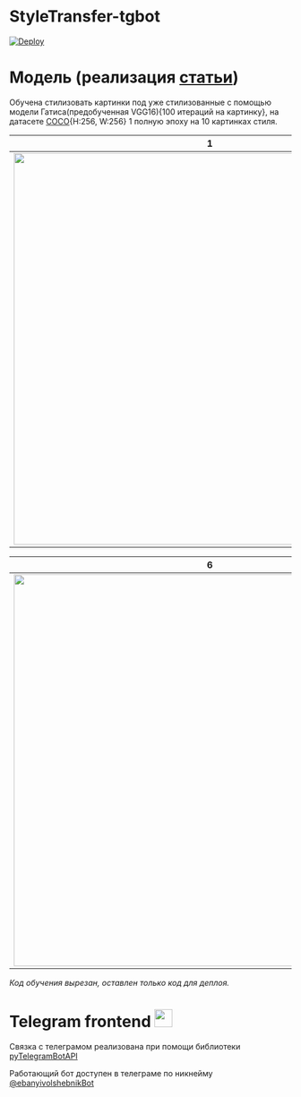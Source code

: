 # StyleTransfer-tgbot

[![Deploy](https://www.herokucdn.com/deploy/button.svg)](https://heroku.com/deploy?template=https://github.com/timbyxty/StyleTransfer-tgbot)

# Модель (реализация [статьи](https://arxiv.org/pdf/1703.06953.pdf))

Обучена стилизовать картинки под уже стилизованные с помощью модели Гатиса(предобученная VGG16){100 итераций на картинку}, на датасете [COCO](https://cocodataset.org/){H:256, W:256} 1 полную эпоху на 10 картинках стиля.

   1   |   2   |   3   |   4   |   5
:-----:|:-----:|:-----:|:-----:|:-----:|
<img src=https://sun1.ufanet.userapi.com/dGdXLH95xCmt6ut-dB9nH3h3QsQmuLXR0uutzQ/0oJc1awmbqc.jpg width="700">  |<img src=https://sun1.ufanet.userapi.com/AA0Evxr9tBKBwrpxpMNgB4w57gXuSkOH7cmjhA/Y5EqvhbhOHU.jpg width="700">  | <img src=https://sun3.ufanet.userapi.com/8s5FQYLcJbSgplZdTR66iZIByvvqn-TcW7I9PQ/-YvQ5YLjP5Q.jpg width="700"> | <img src=https://sun3.ufanet.userapi.com/KXSjBXRRBezKqOanrKn7TTKI7okwBzSxlY9U-w/ywzPEVIvgdI.jpg width="700"> | <img src=https://sun2.ufanet.userapi.com/TknzZme8L-lQQNT9dQYrzysBieqUOE6HdhHRDg/1hwdGwEhDyk.jpg width="700">

   6   |   7   |   8   |   9   |   10
:-----:|:-----:|:-----:|:-----:|:-----:|
<img src=https://sun3.ufanet.userapi.com/IciG2UGQsKPaqHvqzDX9tTIKIMbgDdw9JWkb1w/FmMXT9J9Kko.jpg width="700">  |<img src=https://sun3.ufanet.userapi.com/OCO4-thZwdcpnNkkp72qvr9CtCs48x7lxktBKQ/hoWP7QPBav4.jpg width="700">  | <img src=https://sun1.ufanet.userapi.com/jXqGuoLwWdTUjnazn9Z1-QvpfupZVpnkRyw-qA/VvASjJDW0pg.jpg width="700"> | <img src=https://sun9-71.userapi.com/vfBhzMWnGV8Dq33JJ2OYYRs2o4vHdSAsv4WWuQ/0dgSkmrwn_o.jpg width="700"> | <img src=https://sun3.ufanet.userapi.com/LbSxakoz50BgLq5goXMhc6CYMG1dk4SKYHjspw/VEHm8m0Hwdk.jpg width="700">


*Код обучения вырезан, оставлен только код для деплоя.*



# Telegram frontend <a href="https://t.me/ebanyivolshebnikBot"><img src=https://sun9-38.userapi.com/c858528/v858528388/1c0f17/l8lwLWnQHg8.jpg width="32"></a>
Связка с телеграмом реализована при помощи библиотеки [pyTelegramBotAPI](https://pypi.org/project/pyTelegramBotAPI/0.3.0/)

Работающий бот доступен в телеграме по никнейму [@ebanyivolshebnikBot](https://t.me/ebanyivolshebnikBot)
